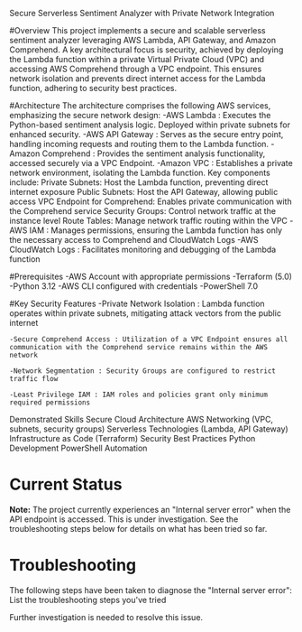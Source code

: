 Secure Serverless Sentiment Analyzer with Private Network Integration

#Overview
    This project implements a secure and scalable serverless sentiment analyzer leveraging AWS Lambda, API Gateway, and Amazon Comprehend. A key architectural focus is security, achieved by deploying the Lambda function within a private Virtual Private Cloud (VPC) and accessing AWS Comprehend through a VPC endpoint. This ensures network isolation and prevents direct internet access for the Lambda function, adhering to security best practices.

#Architecture
    The architecture comprises the following AWS services, emphasizing the secure network design:
        -AWS Lambda : Executes the Python-based sentiment analysis logic. Deployed within private subnets for enhanced security.
        -AWS API Gateway : Serves as the secure entry point, handling incoming requests and routing them to the Lambda function.
        -Amazon Comprehend : Provides the sentiment analysis functionality, accessed securely via a VPC Endpoint.
        -Amazon VPC : Establishes a private network environment, isolating the Lambda function. Key components include:
            Private Subnets: Host the Lambda function, preventing direct internet exposure
            Public Subnets: Host the API Gateway, allowing public access
            VPC Endpoint for Comprehend: Enables private communication with the Comprehend service
            Security Groups: Control network traffic at the instance level
            Route Tables: Manage network traffic routing within the VPC
        -AWS IAM : Manages permissions, ensuring the Lambda function has only the necessary access to Comprehend and CloudWatch Logs
        -AWS CloudWatch Logs : Facilitates monitoring and debugging of the Lambda function

#Prerequisites
    -AWS Account with appropriate permissions
    -Terraform (5.0)
    -Python 3.12
    -AWS CLI configured with credentials
    -PowerShell 7.0 

#Key Security Features
    -Private Network Isolation : Lambda function operates within private subnets, mitigating attack vectors from the public internet

    -Secure Comprehend Access : Utilization of a VPC Endpoint ensures all communication with the Comprehend service remains within the AWS network

    -Network Segmentation : Security Groups are configured to restrict traffic flow

    -Least Privilege IAM : IAM roles and policies grant only minimum required permissions

Demonstrated Skills
    Secure Cloud Architecture
    AWS Networking (VPC, subnets, security groups)
    Serverless Technologies (Lambda, API Gateway)
    Infrastructure as Code (Terraform)
    Security Best Practices
    Python Development
    PowerShell Automation

# Current Status

**Note:** The project currently experiences an "Internal server error" when the API endpoint is accessed. This is under investigation. See the troubleshooting steps below for details on what has been tried so far.

# Troubleshooting

The following steps have been taken to diagnose the "Internal server error":
 List the troubleshooting steps you've tried

Further investigation is needed to resolve this issue.